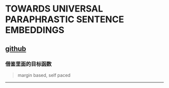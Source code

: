 # TOWARDS UNIVERSAL PARAPHRASTIC SENTENCE EMBEDDINGS

[github](./iclr2016-master)
---

### 借鉴里面的目标函数
> margin based, self paced 

---